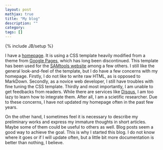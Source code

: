 ```yaml
---
layout: post
mathjax: true
title: "My blog"
description: ""
category: 
tags: []
---
```

{% include JB/setup %}

I have a [homepage][home]. It is using a CSS template heavily modified from a
theme from [Google Pages][gpage], which has long been discontinued. This
template has been used for the [SAMtools website][samtools] among a few others.
I still like the general look-and-feel of the template, but I do have a few
concerns with my homepage. Firstly, I do not like to write raw HTML, as is
opposed to MarkDown. Secondly, as a novice web developer, I still have troubles
with fine tuning the CSS template. Thirdly and most importantly, I am unable to
get feedbacks from readers. While there are services like [Disqus][disqus], I
am too lazy to learn how to integrate them. After all, I am a scietific
researcher. Due to these concerns, I have not updated my homepage often in the
past few years.

On the other hand, I sometimes feel it is necessary to describe my preliminary
works and express my immature thoughts in short articles. Maybe some of them
could be useful to others as well. Blog posts seem a good way to achieve the
goal. This is why I started this blog. I do not know where it goes or if I will
update often, but a little bit more documentation is better than nothing, I
believe.

[home]: http://lh3lh3.users.sourceforge.net
[gpage]: http://en.wikipedia.org/wiki/Google_Page_Creator
[samtools]: http://samtools.sourceforge.net
[disqus]: https://disqus.com
